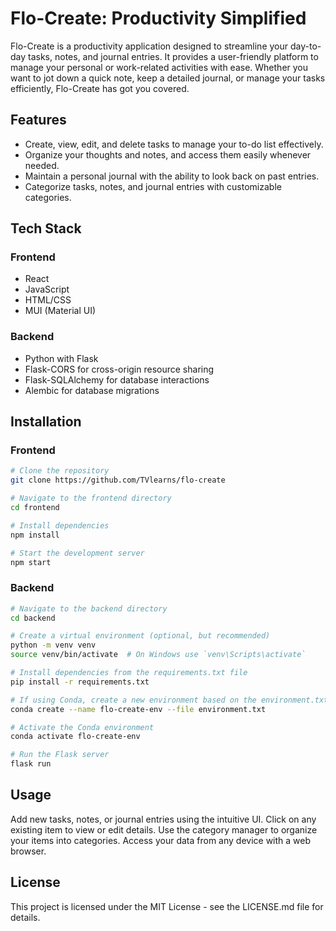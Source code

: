 # Flo-Create: Productivity Simplified

Flo-Create is a productivity application designed to streamline your day-to-day tasks, notes, and journal entries. It provides a user-friendly platform to manage your personal or work-related activities with ease. Whether you want to jot down a quick note, keep a detailed journal, or manage your tasks efficiently, Flo-Create has got you covered.

## Features

- Create, view, edit, and delete tasks to manage your to-do list effectively.
- Organize your thoughts and notes, and access them easily whenever needed.
- Maintain a personal journal with the ability to look back on past entries.
- Categorize tasks, notes, and journal entries with customizable categories.

## Tech Stack

### Frontend

- React
- JavaScript
- HTML/CSS
- MUI (Material UI)

### Backend

- Python with Flask
- Flask-CORS for cross-origin resource sharing
- Flask-SQLAlchemy for database interactions
- Alembic for database migrations

## Installation

### Frontend

```bash
# Clone the repository
git clone https://github.com/TVlearns/flo-create

# Navigate to the frontend directory
cd frontend

# Install dependencies
npm install

# Start the development server
npm start

```

### Backend
```bash
# Navigate to the backend directory
cd backend

# Create a virtual environment (optional, but recommended)
python -m venv venv
source venv/bin/activate  # On Windows use `venv\Scripts\activate`

# Install dependencies from the requirements.txt file
pip install -r requirements.txt

# If using Conda, create a new environment based on the environment.txt file
conda create --name flo-create-env --file environment.txt

# Activate the Conda environment
conda activate flo-create-env

# Run the Flask server
flask run
```

## Usage

Add new tasks, notes, or journal entries using the intuitive UI.
Click on any existing item to view or edit details.
Use the category manager to organize your items into categories.
Access your data from any device with a web browser.

## License

This project is licensed under the MIT License - see the LICENSE.md file for details.

